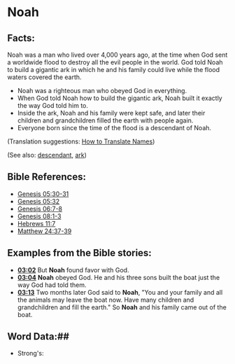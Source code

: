 # Noah #

## Facts: ##

Noah was a man who lived over 4,000 years ago, at the time when God sent a worldwide flood to destroy all the evil people in the world. God told Noah to build a gigantic ark in which he and his family could live while the flood waters covered the earth.

* Noah was a righteous man who obeyed God in everything.
* When God told Noah how to build the gigantic ark, Noah built it exactly the way God told him to.
* Inside the ark, Noah and his family were kept safe, and later their children and grandchildren filled the earth with people again.
* Everyone born since the time of the flood is a descendant of Noah.

(Translation suggestions: [How to Translate Names](rc://en/ta/man/translate/translate-names))

(See also: [descendant](../other/descendant.md), [ark](../other/ark.md))

## Bible References: ##

* [Genesis 05:30-31](rc://en/tn/help/gen/05/30)
* [Genesis 05:32](rc://en/tn/help/gen/05/32)
* [Genesis 06:7-8](rc://en/tn/help/gen/06/07)
* [Genesis 08:1-3](rc://en/tn/help/gen/08/01)
* [Hebrews 11:7](rc://en/tn/help/heb/11/07)
* [Matthew 24:37-39](rc://en/tn/help/mat/24/37)

## Examples from the Bible stories: ##

 * __[03:02](rc://en/tn/help/obs/03/02)__ But __Noah__  found favor with God.
 * __[03:04](rc://en/tn/help/obs/03/04)__ __Noah__  obeyed God. He and his three sons built the boat just the way God had told them.
 * __[03:13](rc://en/tn/help/obs/03/13)__ Two months later God said to __Noah__, "You and your family and all the animals may leave the boat now. Have many children and grandchildren and fill the earth." So __Noah__ and his family came out of the boat.

## Word Data:##

* Strong's: 


